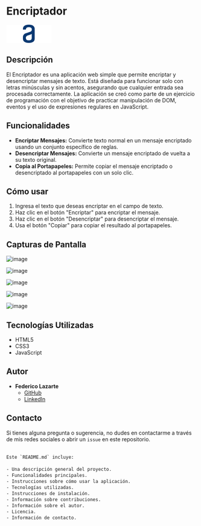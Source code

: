 # Encriptador

![Logo Alura Latam](./assets/Logo.png)

## Descripción

El Encriptador es una aplicación web simple que permite encriptar y desencriptar mensajes de texto. Está diseñada para funcionar solo con letras minúsculas y sin acentos, asegurando que cualquier entrada sea procesada correctamente. La aplicación se creó como parte de un ejercicio de programación con el objetivo de practicar manipulación de DOM, eventos y el uso de expresiones regulares en JavaScript.

## Funcionalidades

- **Encriptar Mensajes:** Convierte texto normal en un mensaje encriptado usando un conjunto específico de reglas.
- **Desencriptar Mensajes:** Convierte un mensaje encriptado de vuelta a su texto original.
- **Copia al Portapapeles:** Permite copiar el mensaje encriptado o desencriptado al portapapeles con un solo clic.

## Cómo usar

1. Ingresa el texto que deseas encriptar en el campo de texto.
2. Haz clic en el botón "Encriptar" para encriptar el mensaje.
3. Haz clic en el botón "Desencriptar" para desencriptar el mensaje.
4. Usa el botón "Copiar" para copiar el resultado al portapapeles.

## Capturas de Pantalla

![image](https://github.com/FedericoLazarte/Encriptador/assets/97749958/73faa6ec-5f87-4215-afa4-a9c86db8170c)

![image](https://github.com/FedericoLazarte/Encriptador/assets/97749958/4cfc8052-c6a1-4878-8440-4cbf8ba72db7)

![image](https://github.com/FedericoLazarte/Encriptador/assets/97749958/80a17e37-bff6-4dc5-8581-61e5583068b1)

![image](https://github.com/FedericoLazarte/Encriptador/assets/97749958/8a72515f-cb3b-42b9-a9d4-db96f3678f7a)


![image](https://github.com/FedericoLazarte/Encriptador/assets/97749958/99522cc2-f179-4dfb-9c11-2020db502614)



## Tecnologías Utilizadas

- HTML5
- CSS3
- JavaScript

## Autor

- **Federico Lazarte**
  - [GitHub](https://github.com/FedericoLazarte)
  - [LinkedIn](https://www.linkedin.com/in/federico-lazarte-123930239/)

## Contacto

Si tienes alguna pregunta o sugerencia, no dudes en contactarme a través de mis redes sociales o abrir un `issue` en este repositorio.
```

Este `README.md` incluye:

- Una descripción general del proyecto.
- Funcionalidades principales.
- Instrucciones sobre cómo usar la aplicación.
- Tecnologías utilizadas.
- Instrucciones de instalación.
- Información sobre contribuciones.
- Información sobre el autor.
- Licencia.
- Información de contacto.

